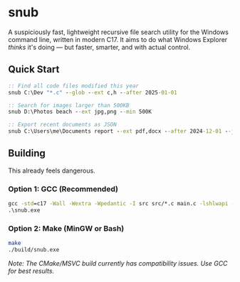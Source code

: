 # snub

A suspiciously fast, lightweight recursive file search utility for the Windows command line, written in modern C17. It aims to do what Windows Explorer *thinks* it's doing — but faster, smarter, and with actual control.

## Quick Start

```cmd
:: Find all code files modified this year
snub C:\Dev "*.c" --glob --ext c,h --after 2025-01-01

:: Search for images larger than 500KB
snub D:\Photos beach --ext jpg,png --min 500K

:: Export recent documents as JSON
snub C:\Users\me\Documents report --ext pdf,docx --after 2024-12-01 --json
```

## Building

This already feels dangerous.

### Option 1: GCC (Recommended)

```cmd
gcc -std=c17 -Wall -Wextra -Wpedantic -I src src/*.c main.c -lshlwapi -o build/snub.exe
.\snub.exe
```

### Option 2: Make (MinGW or Bash)

```sh
make
./build/snub.exe
```

*Note: The CMake/MSVC build currently has compatibility issues. Use GCC for best results.*